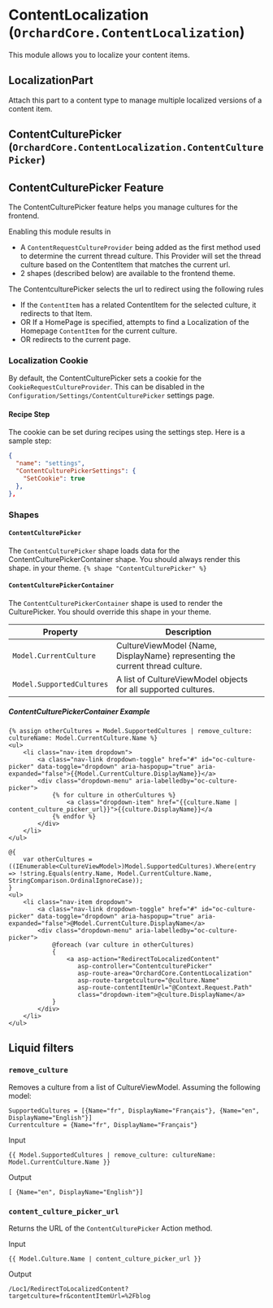 # ContentLocalization (`OrchardCore.ContentLocalization`)

This module allows you to localize your content items.

## LocalizationPart

Attach this part to a content type to manage multiple localized versions of a content item.

## ContentCulturePicker (`OrchardCore.ContentLocalization.ContentCulturePicker`)

## ContentCulturePicker Feature

The ContentCulturePicker feature helps you manage cultures for the frontend.

Enabling this module results in

-   A `ContentRequestCultureProvider` being added as the first method used to determine the current thread culture.
    This Provider will set the thread culture based on the ContentItem that matches the current url.
-   2 shapes (described below) are available to the frontend theme.

The ContentculturePicker selects the url to redirect using the following rules

-   If the `ContentItem` has a related ContentItem for the selected culture, it redirects to that Item.
-   OR If a HomePage is specified, attempts to find a Localization of the Homepage `ContentItem` for the current culture.
-   OR redirects to the current page.

### Localization Cookie

By default, the ContentCulturePicker sets a cookie for the `CookieRequestCultureProvider`. This can be disabled in the  `Configuration/Settings/ContentCulturePicker` settings page.

#### Recipe Step
The cookie can be set during recipes using the settings step. Here is a sample step:

```json
{
  "name": "settings",
  "ContentCulturePickerSettings": {
    "SetCookie": true
  },
},
```

### Shapes

#### `ContentCulturePicker`

The `ContentCulturePicker` shape loads data for the ContentCulturePickerContainer shape. 
You should always render this shape. in your theme. `{% shape "ContentCulturePicker" %}`

#### `ContentCulturePickerContainer`

The `ContentCulturePickerContainer` shape is used to render the CulturePicker. 
You should override this shape in your theme.

| Property                  | Description                                                 |
| ------------------------- | ----------------------------------------------------------- |
| `Model.CurrentCulture`    | CultureViewModel {Name, DisplayName} representing the current thread culture. |
| `Model.SupportedCultures` | A list of CultureViewModel objects for all supported cultures.   |

##### ContentCulturePickerContainer Example

```liquid
{% assign otherCultures = Model.SupportedCultures | remove_culture: cultureName: Model.CurrentCulture.Name %}
<ul>
    <li class="nav-item dropdown">
        <a class="nav-link dropdown-toggle" href="#" id="oc-culture-picker" data-toggle="dropdown" aria-haspopup="true" aria-expanded="false">{{Model.CurrentCulture.DisplayName}}</a>
        <div class="dropdown-menu" aria-labelledby="oc-culture-picker">
            {% for culture in otherCultures %}
                <a class="dropdown-item" href="{{culture.Name | content_culture_picker_url}}">{{culture.DisplayName}}</a
            {% endfor %}
        </div>
    </li>
</ul>

```

```razor
@{ 
    var otherCultures = ((IEnumerable<CultureViewModel>)Model.SupportedCultures).Where(entry => !string.Equals(entry.Name, Model.CurrentCulture.Name, StringComparison.OrdinalIgnoreCase));
}
<ul>
    <li class="nav-item dropdown">
        <a class="nav-link dropdown-toggle" href="#" id="oc-culture-picker" data-toggle="dropdown" aria-haspopup="true" aria-expanded="false">@Model.CurrentCulture.DisplayName</a>
        <div class="dropdown-menu" aria-labelledby="oc-culture-picker">
            @foreach (var culture in otherCultures)
            {
                <a asp-action="RedirectToLocalizedContent"
                   asp-controller="ContentculturePicker"
                   asp-route-area="OrchardCore.ContentLocalization"
                   asp-route-targetculture="@culture.Name"
                   asp-route-contentItemUrl="@Context.Request.Path"
                   class="dropdown-item">@culture.DisplayName</a>
            }
        </div>
    </li>
</ul>
```

## Liquid filters

### `remove_culture`

Removes a culture from a list of CultureViewModel. Assuming the following model:

```text
SupportedCultures = [{Name="fr", DisplayName="Français"}, {Name="en", DisplayName="English"}]
Currentculture = {Name="fr", DisplayName="Français"}
```

Input
```liquid
{{ Model.SupportedCultures | remove_culture: cultureName: Model.CurrentCulture.Name }}
```

Output

```text
[ {Name="en", DisplayName="English"}]
```
### `content_culture_picker_url`

Returns the URL of the `ContentCulturePicker` Action method.

Input

```liquid
{{ Model.Culture.Name | content_culture_picker_url }}
```

Output

```text
/Loc1/RedirectToLocalizedContent?targetculture=fr&contentItemUrl=%2Fblog
```
